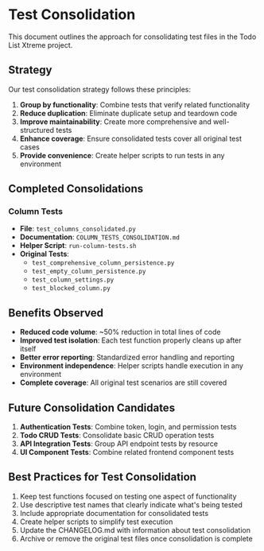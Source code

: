 # Test Consolidation

This document outlines the approach for consolidating test files in the Todo List Xtreme project.

## Strategy

Our test consolidation strategy follows these principles:

1. **Group by functionality**: Combine tests that verify related functionality
2. **Reduce duplication**: Eliminate duplicate setup and teardown code
3. **Improve maintainability**: Create more comprehensive and well-structured tests
4. **Enhance coverage**: Ensure consolidated tests cover all original test cases
5. **Provide convenience**: Create helper scripts to run tests in any environment

## Completed Consolidations

### Column Tests

- **File**: `test_columns_consolidated.py`
- **Documentation**: `COLUMN_TESTS_CONSOLIDATION.md`
- **Helper Script**: `run-column-tests.sh`
- **Original Tests**:
  - `test_comprehensive_column_persistence.py`
  - `test_empty_column_persistence.py`
  - `test_column_settings.py`
  - `test_blocked_column.py`

## Benefits Observed

- **Reduced code volume**: ~50% reduction in total lines of code
- **Improved test isolation**: Each test function properly cleans up after itself
- **Better error reporting**: Standardized error handling and reporting
- **Environment independence**: Helper scripts handle execution in any environment
- **Complete coverage**: All original test scenarios are still covered

## Future Consolidation Candidates

1. **Authentication Tests**: Combine token, login, and permission tests
2. **Todo CRUD Tests**: Consolidate basic CRUD operation tests
3. **API Integration Tests**: Group API endpoint tests by resource
4. **UI Component Tests**: Combine related frontend component tests

## Best Practices for Test Consolidation

1. Keep test functions focused on testing one aspect of functionality
2. Use descriptive test names that clearly indicate what's being tested
3. Include appropriate documentation for consolidated tests
4. Create helper scripts to simplify test execution
5. Update the CHANGELOG.md with information about test consolidation
6. Archive or remove the original test files once consolidation is complete
